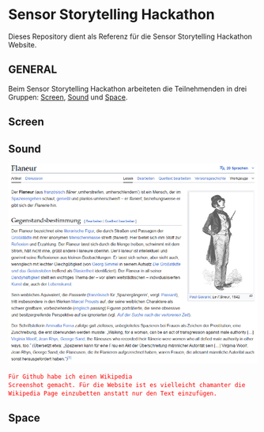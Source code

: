 # Sensor Storytelling Hackathon

Dieses Repository dient als Referenz für die Sensor Storytelling Hackathon Website.

## GENERAL
Beim Sensor Storytelling Hackathon arbeiteten die Teilnehmenden in drei Gruppen: [Screen](#Screen), [Sound](#Sound) und [Space](#Space).


## Screen

## Sound

![Flaneur](https://github.com/georgesipp/sensorstorytelling/blob/main/src/SOUND/flaneur_wikipedia_screenshot.png "Flaneur")

<code style="color : red">Für Github habe ich einen Wikipedia Screenshot gemacht. Für die Website ist es vielleicht chamanter die Wikipedia Page einzubetten anstatt nur den Text einzufügen.</code>





## Space

